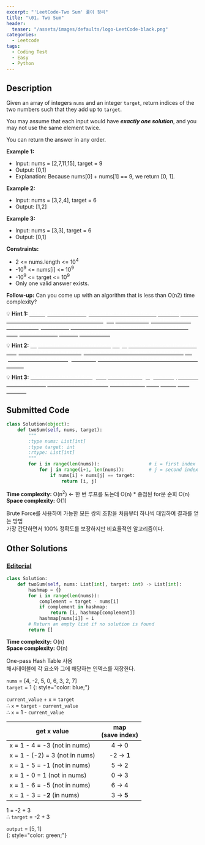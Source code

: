 ```yaml
---
excerpt: "'LeetCode-Two Sum' 풀이 정리"
title: "\01. Two Sum"
header:
  teaser: "/assets/images/defaults/logo-LeetCode-black.png"
categories:
  - Leetcode
tags:
  - Coding Test
  - Easy
  - Python
---
```


## <i class="fa-solid fa-file-lines"></i> Description

Given an array of integers `nums` and an integer `target`, return indices of the two numbers such that they add up to `target`.   

You may assume that each input would have ***exactly one solution***, and you may not use the same element twice.    

You can return the answer in any order.

**Example 1:**

- Input: nums = [2,7,11,15], target = 9  
- Output: [0,1]  
- Explanation: Because nums[0] + nums[1] == 9, we return [0, 1].   

**Example 2:**

- Input: nums = [3,2,4], target = 6   
- Output: [1,2]   

**Example 3:**

- Input: nums = [3,3], target = 6    
- Output: [0,1]   

**Constraints:**

- 2 <= nums.length <= 10<sup>4</sup>
- -10<sup>9</sup> <= nums[i] <= 10<sup>9</sup>
- -10<sup>9</sup> <= target <= 10<sup>9</sup>
- Only one valid answer exists.

**Follow-up:** Can you come up with an algorithm that is less than O(n2) time complexity?

💡 **Hint 1:** <u><span style="color:white">A really brute force way would be to search for all possible pairs of numbers but that would be too slow. Again, it's best to try out brute force solutions for just for completeness. It is from these brute force solutions that you can come up with optimizations.</span></u>
  
💡 **Hint 2:** <u><span style="color:white">So, if we fix one of the numbers, say x, we have to scan the entire array to find the next number y which is value - x where value is the input parameter. Can we change our array somehow so that this search becomes faster?</span></u>

💡 **Hint 3:** <u><span style="color:white">The second train of thought is, without changing the array, can we use additional space somehow? Like maybe a hash map to speed up the search?</span></u>


## <i class="fa-solid fa-cloud-arrow-up"></i> Submitted Code

```python
class Solution(object):
    def twoSum(self, nums, target):
        """
        :type nums: List[int]
        :type target: int
        :rtype: List[int]
        """
        for i in range(len(nums)):                  # i = first index
            for j in range(i+1, len(nums)):         # j = second index
                if nums[i] + nums[j] == target:
                    return [i, j]
```
<i class="fa-solid fa-clock"></i> **Time complexity:** O(n<sup>2</sup>) ← 한 번 루프를 도는데 O(n) \* 중첩된 for문 순회 O(n)   
<i class="fa-solid fa-memory"></i> **Space complexity:** O(1)     

Brute Force를 사용하여 가능한 모든 쌍의 조합을 처음부터 하나씩 대입하여 결과를 얻는 방법    
가장 간단하면서 100% 정확도를 보장하지만 비효율적인 알고리즘이다.

## <i class="fa-solid fa-flask"></i> Other Solutions

### <a href="https://leetcode.com/problems/two-sum/editorial/" target="_blank">Editorial</a>

```python
class Solution:
    def twoSum(self, nums: List[int], target: int) -> List[int]:
        hashmap = {}
        for i in range(len(nums)):
            complement = target - nums[i]
            if complement in hashmap:
                return [i, hashmap[complement]]
            hashmap[nums[i]] = i
        # Return an empty list if no solution is found
        return []
```
<i class="fa-solid fa-clock"></i> **Time complexity:** O(n)         
<i class="fa-solid fa-memory"></i> **Space complexity:** O(n)     

One-pass Hash Table 사용     
해시테이블에 각 요소와 그에 해당하는 인덱스를 저장한다.    

`nums` = [4, -2, 5, 0, 6, 3, 2, 7]   
`target` = 1
{: style="color: blue;"} 

`current_value` + `x` = `target`          
∴ `x` = `target` - `current_value`    
∴ `x` = 1 - `current_value`     

| get x value                    | map<br>(save index) |
|--------------------------------|:-------------------:|
| x = 1 - 4 = -3 (not in nums)   |        4 → 0        |
| x = 1 - (-2) = 3 (not in nums) |        -2 → **1**   |
| x = 1 - 5 = -1 (not in nums)   |        5 → 2        |
| x = 1 - 0 = 1 (not in nums)    |        0 → 3        |
| x = 1 - 6 = -5 (not in nums)   |        6 → 4        |
| x = 1 - 3 = **-2** (in nums)   |        3 → **5**    |

1 = -2 + 3     
∴ `target` = -2 + 3   

`output` = [5, 1]    
{: style="color: green;"}